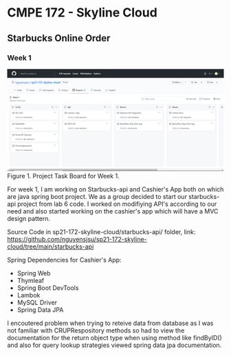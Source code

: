 # CMPE 172 - Skyline Cloud 
## Starbucks Online Order

### Week 1

![Project Task Board Week 1](images/ajit/week1/Project_task_board.PNG) Figure 1. Project Task Board for Week 1.

For week 1, I am working on Starbucks-api and Cashier's App both on which are java spring boot project. We as a group decided to start our starbucks-api project from lab 6 code.
I worked on modifiying API's according to our need and also started working on the cashier's app which will have a MVC design pattern. 

Source Code in sp21-172-skyline-cloud/starbucks-api/ folder, link: https://github.com/nguyensjsu/sp21-172-skyline-cloud/tree/main/starbucks-api 

Spring Dependencies for Cashier's App: 
  * Spring Web
  * Thymleaf
  * Spring Boot DevTools
  * Lambok
  * MySQL Driver
  * Spring Data JPA

I encoutered problem when trying to reteive data from database as I was not familiar with CRUPRespository methods so had to view the documentation for the return object type 
when using method like findByID() and also for query lookup strategies viewed spring data jpa documentation.
